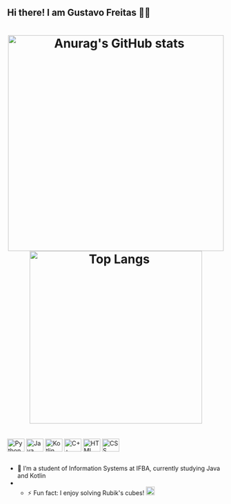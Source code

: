 ## Hi there! I am Gustavo Freitas 👨‍💻



<h1 align="center">
    <img src="https://github-readme-stats.vercel.app/api?username=FreitasAlien&show_icons=true&theme=tokyonight" alt="Anurag's GitHub stats" width="500" />
    <img src="https://github-readme-stats.vercel.app/api/top-langs/?username=anuraghazra&hide_progress=true&theme=tokyonight" alt="Top Langs" width="400" />
</h1>



<div style="display: inline_block"><br>
  <img align="center" alt="Python" height="30" width="40" src="https://cdn.jsdelivr.net/gh/devicons/devicon@latest/icons/python/python-original.svg" />
  <img align="center" alt="Java" height="30" width="40" src="https://cdn.jsdelivr.net/gh/devicons/devicon@latest/icons/java/java-original.svg" />
  <img align="center" alt="Kotlin" height="30" width="40" src="https://cdn.jsdelivr.net/gh/devicons/devicon@latest/icons/kotlin/kotlin-original.svg" />
  <img align="center" alt="C++" height="30" width="40" src="https://cdn.jsdelivr.net/gh/devicons/devicon@latest/icons/cplusplus/cplusplus-original.svg" />
  <img align="center" alt="HTML" height="30" width="40" src="https://cdn.jsdelivr.net/gh/devicons/devicon@latest/icons/html5/html5-original.svg" />
  <img align="center" alt="CSS" height="30" width="40" src="https://cdn.jsdelivr.net/gh/devicons/devicon@latest/icons/css3/css3-original.svg" />
</div>

##

- 🌱 I’m a student of Information Systems at IFBA, currently studying Java and Kotlin
- - ⚡ Fun fact: I enjoy solving Rubik's cubes! <img src="https://slackmojis.com/emojis/708-rubiks_cube/png" alt="Rubik's Cube" height="20" width="20" />

